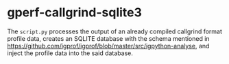 # gperf-callgrind-sqlite3

The `script.py` processes the output of an already compiled callgrind format profile data, creates an SQLITE database with the schema mentioned in https://github.com/igprof/igprof/blob/master/src/igpython-analyse, and inject the profile data into the said database.
